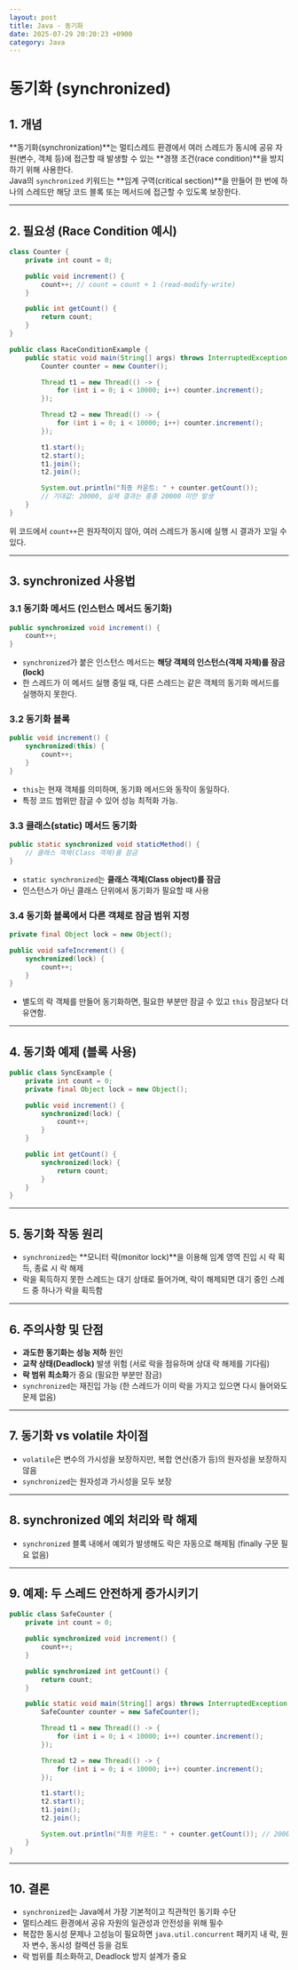 ```yaml
---
layout: post
title: Java - 동기화
date: 2025-07-29 20:20:23 +0900
category: Java
---
```

# 동기화 (synchronized)

## 1. 개념
**동기화(synchronization)**는 멀티스레드 환경에서 여러 스레드가 동시에 공유 자원(변수, 객체 등)에 접근할 때 발생할 수 있는 **경쟁 조건(race condition)**을 방지하기 위해 사용한다.  
Java의 `synchronized` 키워드는 **임계 구역(critical section)**을 만들어 한 번에 하나의 스레드만 해당 코드 블록 또는 메서드에 접근할 수 있도록 보장한다.

---

## 2. 필요성 (Race Condition 예시)
```java
class Counter {
    private int count = 0;

    public void increment() {
        count++; // count = count + 1 (read-modify-write)
    }

    public int getCount() {
        return count;
    }
}

public class RaceConditionExample {
    public static void main(String[] args) throws InterruptedException {
        Counter counter = new Counter();

        Thread t1 = new Thread(() -> {
            for (int i = 0; i < 10000; i++) counter.increment();
        });

        Thread t2 = new Thread(() -> {
            for (int i = 0; i < 10000; i++) counter.increment();
        });

        t1.start();
        t2.start();
        t1.join();
        t2.join();

        System.out.println("최종 카운트: " + counter.getCount());
        // 기대값: 20000, 실제 결과는 종종 20000 미만 발생
    }
}
```

위 코드에서 `count++`은 원자적이지 않아, 여러 스레드가 동시에 실행 시 결과가 꼬일 수 있다.

---

## 3. synchronized 사용법

### 3.1 동기화 메서드 (인스턴스 메서드 동기화)
```java
public synchronized void increment() {
    count++;
}
```
- `synchronized`가 붙은 인스턴스 메서드는 **해당 객체의 인스턴스(객체 자체)를 잠금(lock)**  
- 한 스레드가 이 메서드 실행 중일 때, 다른 스레드는 같은 객체의 동기화 메서드를 실행하지 못한다.

### 3.2 동기화 블록
```java
public void increment() {
    synchronized(this) {
        count++;
    }
}
```
- `this`는 현재 객체를 의미하며, 동기화 메서드와 동작이 동일하다.
- 특정 코드 범위만 잠글 수 있어 성능 최적화 가능.

### 3.3 클래스(static) 메서드 동기화
```java
public static synchronized void staticMethod() {
    // 클래스 객체(Class 객체)를 잠금
}
```
- `static synchronized`는 **클래스 객체(Class object)를 잠금**  
- 인스턴스가 아닌 클래스 단위에서 동기화가 필요할 때 사용

### 3.4 동기화 블록에서 다른 객체로 잠금 범위 지정
```java
private final Object lock = new Object();

public void safeIncrement() {
    synchronized(lock) {
        count++;
    }
}
```
- 별도의 락 객체를 만들어 동기화하면, 필요한 부분만 잠글 수 있고 `this` 잠금보다 더 유연함.

---

## 4. 동기화 예제 (블록 사용)

```java
public class SyncExample {
    private int count = 0;
    private final Object lock = new Object();

    public void increment() {
        synchronized(lock) {
            count++;
        }
    }

    public int getCount() {
        synchronized(lock) {
            return count;
        }
    }
}
```

---

## 5. 동기화 작동 원리
- `synchronized`는 **모니터 락(monitor lock)**을 이용해 임계 영역 진입 시 락 획득, 종료 시 락 해제
- 락을 획득하지 못한 스레드는 대기 상태로 들어가며, 락이 해제되면 대기 중인 스레드 중 하나가 락을 획득함

---

## 6. 주의사항 및 단점
- **과도한 동기화는 성능 저하** 원인  
- **교착 상태(Deadlock)** 발생 위험 (서로 락을 점유하며 상대 락 해제를 기다림)  
- **락 범위 최소화**가 중요 (필요한 부분만 잠금)  
- `synchronized`는 재진입 가능 (한 스레드가 이미 락을 가지고 있으면 다시 들어와도 문제 없음)

---

## 7. 동기화 vs volatile 차이점
- `volatile`은 변수의 가시성을 보장하지만, 복합 연산(증가 등)의 원자성을 보장하지 않음  
- `synchronized`는 원자성과 가시성을 모두 보장

---

## 8. synchronized 예외 처리와 락 해제
- `synchronized` 블록 내에서 예외가 발생해도 락은 자동으로 해제됨 (finally 구문 필요 없음)

---

## 9. 예제: 두 스레드 안전하게 증가시키기

```java
public class SafeCounter {
    private int count = 0;

    public synchronized void increment() {
        count++;
    }

    public synchronized int getCount() {
        return count;
    }

    public static void main(String[] args) throws InterruptedException {
        SafeCounter counter = new SafeCounter();

        Thread t1 = new Thread(() -> {
            for (int i = 0; i < 10000; i++) counter.increment();
        });

        Thread t2 = new Thread(() -> {
            for (int i = 0; i < 10000; i++) counter.increment();
        });

        t1.start();
        t2.start();
        t1.join();
        t2.join();

        System.out.println("최종 카운트: " + counter.getCount()); // 20000 (안전)
    }
}
```

---

## 10. 결론
- `synchronized`는 Java에서 가장 기본적이고 직관적인 동기화 수단  
- 멀티스레드 환경에서 공유 자원의 일관성과 안전성을 위해 필수  
- 복잡한 동시성 문제나 고성능이 필요하면 `java.util.concurrent` 패키지 내 락, 원자 변수, 동시성 컬렉션 등을 검토  
- 락 범위를 최소화하고, Deadlock 방지 설계가 중요